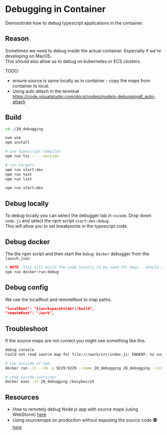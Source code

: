 # Debugging in Container

Demonstrate how to debug typescript applications in the container.  

## Reason

Sometimes we need to debug inside the actual container.  Especially if we're developing on MacOS.  
This should also allow us to debug on kubernetes or ECS clusters.  

TODO:

* ensure source is same locally as in container - copy the maps from container to local.
* Using auto attach in the terminal https://code.visualstudio.com/docs/nodejs/nodejs-debugging#_auto-attach

## Build

```sh
cd ./28_debugging

nvm use
npm install

# use typescript compiler
npm run tsc -- --version  

# run targets
npm run start:dev
npm run test
npm run lint

npm run start:dev
```

## Debug locally

To debug locally you can select the debugger tab in `vscode`.  Drop down `node.js` and select the npm script `start:dev:debug`.  
This will allow you to set breakpoints in the typescript code.  

## Debug docker

The the npm script and then start the `Debug Docker` debugger from the `launch.json`

```sh
# NOTE: this will build the code locally to be used for maps.  Should really copy this from intermediate container.  
npm run docker:run:debug 
```

## Debug config

We use the localRoot and remoteRoot to map paths.  

```json
"localRoot": "${workspaceFolder}/build",
"remoteRoot": "/work",
```

## Troubleshoot

If the source maps are not correct you might see something like this.  

```txt
debug console
Could not read source map for file:///work/src/index.js: ENOENT: no such file or directory, open '"git root"/28_debugging/src/index.js.map'
```

```sh
# run outside of npm
docker run -it --rm -p 9229:9229 --name 28_debugging 28_debugging --inspect-brk=0.0.0.0:9229 /work/src/index.js

# step inside container
docker exec -it 28_debugging /busybox/sh
```

## Resources  

* How to remotely debug Node.js app with source maps (using WebStorm) [here](https://stackoverflow.com/questions/36463501/how-to-remotely-debug-node-js-app-with-source-maps-using-webstorm)
* Using sourcemaps on production without exposing the source code 🕵️‍ [here](https://itnext.io/using-sourcemaps-on-production-without-revealing-the-source-code-%EF%B8%8F-d41e78e20c89)

